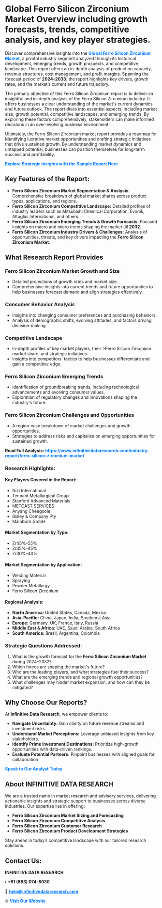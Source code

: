 <h1>Global Ferro Silicon Zirconium Market Overview including growth forecasts, trends, competitive analysis, and key player strategies.</h1>
<p>
Discover comprehensive insights into the 
<a href="https://www.infinitivedataresearch.com/industry-report/ferro-silicon-zirconium-market" rel="dofollow" style="color: #007BFF; text-decoration: none;"><strong>Global Ferro Silicon Zirconium Market</strong></a>, a pivotal industry segment analyzed through its historical development, emerging trends, growth prospects, and competitive landscape. This report offers an in-depth analysis of production capacity, revenue structures, cost management, and profit margins. Spanning the forecast period of <strong>2024–2033</strong>, the report highlights key drivers, growth rates, and the market’s current and future trajectory.
</p>
<p>
The primary objective of this Ferro Silicon Zirconium report is to deliver an insightful and in-depth analysis of the Ferro Silicon Zirconium industry. It offers businesses a clear understanding of the market's current dynamics and future outlook. The report dives into essential aspects, including market size, growth potential, competitive landscapes, and emerging trends. By exploring these factors comprehensively, stakeholders can make informed decisions in an ever-evolving business environment.
</p>
<p>
Ultimately, the Ferro Silicon Zirconium market report provides a roadmap for identifying lucrative market opportunities and crafting strategic initiatives that drive sustained growth. By understanding market dynamics and untapped potential, businesses can position themselves for long-term success and profitability.
</p>
<p>
<a href="https://www.infinitivedataresearch.com/request-sample/reportId=110269" style="color: #007BFF; text-decoration: none;"><strong>Explore Strategic Insights with the Sample Report Here</strong></a>
</p>

<h2>Key Features of the Report:</h2>
<ul>
<li><strong>Ferro Silicon Zirconium Market Segmentation & Analysis:</strong> Comprehensive breakdown of global market shares across product types, applications, and regions.</li>
<li><strong>Ferro Silicon Zirconium Competitive Landscape:</strong> Detailed profiles of industry leaders such as Mitsubishi Chemical Corporation, Evonik, Altuglas International, and others.</li>
<li><strong>Ferro Silicon Zirconium Emerging Trends & Growth Forecasts:</strong> Focused insights on macro and micro trends shaping the market till <strong>2032</strong>.</li>
<li><strong>Ferro Silicon Zirconium Industry Drivers & Challenges:</strong> Analysis of opportunities, threats, and key drivers impacting the <strong>Ferro Silicon Zirconium Market</strong>.</li>
</ul>

<h2>What Research Report Provides</h2>
<h3>Ferro Silicon Zirconium Market Growth and Size</h3>
<ul>
<li>Detailed projections of growth rates and market size.</li>
<li>Comprehensive insights into current trends and future opportunities to help businesses forecast demand and align strategies effectively.</li>
</ul>

<h3>Consumer Behavior Analysis</h3>
<ul>
<li>Insights into changing consumer preferences and purchasing behaviors.</li>
<li>Analysis of demographic shifts, evolving attitudes, and factors driving decision-making.</li>
</ul>

<h3>Competitive Landscape</h3>
<ul>
<li>In-depth profiles of key market players, their >Ferro Silicon Zirconium market share, and strategic initiatives.</li>
<li>Insights into competitors' tactics to help businesses differentiate and gain a competitive edge.</li>
</ul>

<h3>Ferro Silicon Zirconium Emerging Trends</h3>
<ul>
<li>Identification of groundbreaking trends, including technological advancements and evolving consumer values.</li>
<li>Exploration of regulatory changes and innovations shaping the industry's future.</li>
</ul>

<h3>Ferro Silicon Zirconium Challenges and Opportunities</h3>
<ul>
<li>A region-wise breakdown of market challenges and growth opportunities.</li>
<li>Strategies to address risks and capitalize on emerging opportunities for sustained growth.</li>
</ul>
<p><strong>Read Full Analysis:</strong> <a href="https://www.infinitivedataresearch.com/industry-report/ferro-silicon-zirconium-market" rel="dofollow" style="color: #007BFF; text-decoration: none;"><strong>https://www.infinitivedataresearch.com/industry-report/ferro-silicon-zirconium-market</strong></a></p>
<h3>Research Highlights:</h3>
<h4>Key Players Covered in the Report:</h4>
<ul><li>Nizi International</li><li>Tennant Metallurgical Group</li><li>Stanford Advanced Materials</li><li>METCAST SERVICES</li><li>Anyang Cheegoole</li><li>Bisley &amp; Company Pty</li><li>Mainborn GmbH</li></ul>
<h4>Market Segmentation by Type:</h4>
<ul><li>Zr45%-55%</li><li>Zr35%-45%</li><li>Zr30%-40%</li></ul>
<h4>Market Segmentation by Application:</h4>
<ul><li>Welding Material</li><li>Spraying</li><li>Powder Metallurgy</li><li>Ferro Silicon Zirconium</li></ul>

<h4>Regional Analysis:</h4>
<ul>
<li><strong>North America:</strong> United States, Canada, Mexico</li>
<li><strong>Asia-Pacific:</strong> China, Japan, India, Southeast Asia</li>
<li><strong>Europe:</strong> Germany, UK, France, Italy, Russia</li>
<li><strong>Middle East & Africa:</strong> UAE, Saudi Arabia, South Africa</li>
<li><strong>South America:</strong> Brazil, Argentina, Colombia</li>
</ul>

<h3>Strategic Questions Addressed:</h3>
<ol>
<li>What is the growth forecast for the <strong>Ferro Silicon Zirconium Market</strong> during 2024–2032?</li>
<li>Which forces are shaping the market's future?</li>
<li>Who are the leading players, and what strategies fuel their success?</li>
<li>What are the emerging trends and regional growth opportunities?</li>
<li>What challenges may hinder market expansion, and how can they be mitigated?</li>
</ol>

<h2>Why Choose Our Reports?</h2>
<p>At <strong>Infinitive Data Research</strong>, we empower clients to:</p>
<ul>
<li><strong>Navigate Uncertainty:</strong> Gain clarity on future revenue streams and investment risks.</li>
<li><strong>Understand Market Perceptions:</strong> Leverage unbiased insights from key stakeholders.</li>
<li><strong>Identify Prime Investment Destinations:</strong> Prioritize high-growth opportunities with data-driven rankings.</li>
<li><strong>Evaluate Potential Partners:</strong> Pinpoint businesses with aligned goals for collaboration.</li>
</ul>
<p><a href="https://www.infinitivedataresearch.com/industry-report/ferro-silicon-zirconium-market" rel="dofollow" style="color: #007BFF; text-decoration: none;"><strong>Speak to Our Analyst Today</strong></a></p>

<h2>About INFINITIVE DATA RESEARCH</h2>
<p>We are a trusted name in market research and advisory services, delivering actionable insights and strategic support to businesses across diverse industries. Our expertise lies in offering:</p>
<ul>
<li><strong>Ferro Silicon Zirconium Market Sizing and Forecasting</strong></li>
<li><strong>Ferro Silicon Zirconium Competitive Analysis</strong></li>
<li><strong>Ferro Silicon Zirconium Customer Research</strong></li>
<li><strong>Ferro Silicon Zirconium Product Development Strategies</strong></li>
</ul>
<p>Stay ahead in today’s competitive landscape with our tailored research solutions.</p>

<h2>Contact Us:</h2>
<p><strong>INFINITIVE DATA RESEARCH</strong></p>
<p>📞 <strong>+91 (883) 074-8030</strong></p>
<p>📧 <strong><a href="mailto:help@infinitivedataresearch.com" style="color: #007BFF;">help@infinitivedataresearch.com</a></strong></p>
<p>🌐 <strong><a href="https://www.infinitivedataresearch.com" rel="dofollow" style="color: #007BFF;">Visit Our Website</a></strong></p>